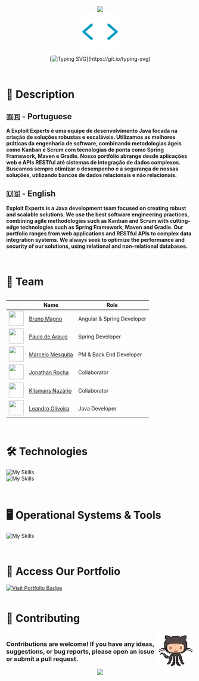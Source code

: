 <div style="text-align: center;">
    <img src="https://capsule-render.vercel.app/api?type=waving&height=100&color=gradient" />
</div>

<div align="center" text-align="center">

  <img src="https://github.com/Exploit-Experts/.github/blob/main/profile/images/typing.gif" width="100" height="100" align="center">

  [![Typing SVG](https://readme-typing-svg.demolab.com/?font=Fira+Code&weight=600&size=40&pause=100&color=007BFF&center=true&vCenter=true&lines=EXPLOIT+EXPERTS!)](https://git.io/typing-svg) 
</div>

<br>

# 📃 Description

## 🇧🇷 - Portuguese
<strong>A Exploit Experts é uma equipe de desenvolvimento Java focada na criação de soluções robustas e escaláveis. Utilizamos as melhores práticas da engenharia de software, combinando metodologias ágeis como Kanban e Scrum com tecnologias de ponta como Spring Framework, Maven e Gradle. Nosso portfólio abrange desde aplicações web e APIs RESTful até sistemas de integração de dados complexos. Buscamos sempre otimizar o desempenho e a segurança de nossas soluções, utilizando bancos de dados relacionais e não relacionais.</strong>

## 🇺🇸 - English
<strong>Exploit Experts is a Java development team focused on creating robust and scalable solutions. We use the best software engineering practices, combining agile methodologies such as Kanban and Scrum with cutting-edge technologies such as Spring Framework, Maven and Gradle. Our portfolio ranges from web applications and RESTful APIs to complex data integration systems. We always seek to optimize the performance and security of our solutions, using relational and non-relational databases.</strong>

<br>

# 🧟 Team

<div style="display: flex; align-items: center;">

|| Name             | Role           |
| ---------------- | ---------------- | -------------- |
| <img src="https://avatars.githubusercontent.com/u/114788642?v=4" float="left" width="40px" height=40px> | <a href='https://github.com/brunoliratm'>Bruno Magno</a> | Angular & Spring Developer |
| <img src="https://avatars.githubusercontent.com/u/127964717?v=4" float="left" width="40px" height=40px> | <a href='https://github.com/Paulo-Araujo-Jr'>Paulo de Araujo</a> | Spring Developer |
| <img src="https://avatars.githubusercontent.com/u/126338859?v=4" float="left" width="40px" height=40px> | <a href='https://github.com/MrMesquita'>Marcelo Mesquita</a> | PM & Back End Developer |
| <img src="https://avatars.githubusercontent.com/u/126990110?v=4" float="left" width="40px" height=40px> | <a href='https://github.com/Jonathanwsr'>Jonathan Rocha</a> | Collaborator |
| <img src="https://avatars.githubusercontent.com/u/180599406?v=4" float="left" width="40px" height=40px> | <a href='https://github.com/Klismans-Nazario'>Klismans Nazário</a> | Collaborator |
| <img src="https://avatars.githubusercontent.com/u/126925371?v=4" float="left" width="40px" height=40px> | <a href='https://github.com/leandrouser'>Leandro Oliveira</a> | Java Developer|
</div>

<br>

# :hammer_and_wrench: Technologies
<div align="left">
  
  ![My Skills](https://skill-icons-v2.vercel.app/api/icons?i=java,spring,html,css,javascript,typescript&theme=dark)<br>
  ![My Skills](https://skill-icons-v2.vercel.app/api/icons?i=sass,bootstrap,tomcat,mysql,angular&theme=dark)
</div>

<br>

# :desktop_computer: Operational Systems & Tools
<div align="left">
    
  ![My Skills](https://skill-icons-v2.vercel.app/api/icons?i=ubuntu,windows,vscode,idea,postman,jira,obsidian&theme=dark)
</div>

<br>

# :link: Access Our Portfolio
<div align="left">
    <a href="https://exploit-experts.github.io/organization-portfolio/" target="_blank">
        <img src="https://img.shields.io/badge/Visit%20Portfolio-Exploit%20Experts-blue?style=for-the-badge" alt="Visit Portfolio Badge">
    </a>
</div>

<br>

# 🤝 Contributing
<div style="display: flex; align-items: center; justify-content: space-between;">
    <h3>Contributions are welcome! If you have any ideas, suggestions, or bug reports, please open an issue or submit a pull request.</h3>
    <img src="https://github.com/Exploit-Experts/.github/blob/main/profile/images/GitHub-logo.gif" width="100" height="100">
</div>

<div style="text-align: center;">
    <img src="https://capsule-render.vercel.app/api?type=waving&height=100&color=gradient&section=footer" />
</div>
